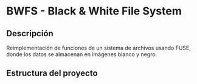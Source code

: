 # BWFS - Black & White File System

## Descripción
Reimplementación de funciones de un sistema de archivos usando FUSE, donde los datos se almacenan en imágenes blanco y negro.

## Estructura del proyecto

